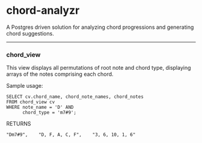 # chord-analyzr

A Postgres driven solution for analyzing chord progressions and generating chord suggestions. 



<hr>
<h3>chord_view</h3> 

This view displays all permutations of root note and chord type, displaying arrays of the notes comprising each chord. 

Sample usage: 

```
SELECT cv.chord_name, chord_note_names, chord_notes
FROM chord_view cv
WHERE note_name = 'D' AND 
	  chord_type = 'm7#9';
```
RETURNS
```
"Dm7#9",	"D, F, A, C, F",	"3, 6, 10, 1, 6"
```
